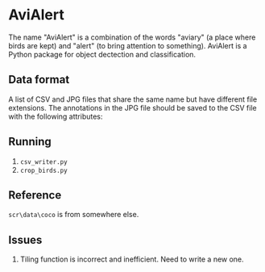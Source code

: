 # AviAlert

The name "AviAlert" is a combination of the words "aviary" (a place where birds are kept) and "alert" (to bring attention to something). AviAlert is a Python package for object dectection and classification.

## Data format

A list of CSV and JPG files that share the same name but have different file extensions. The annotations in the JPG file should be saved to the CSV file with the following attributes:



## Running

1. `csv_writer.py`
2. `crop_birds.py`

## Reference

`scr\data\coco` is from somewhere else.

## Issues

1. Tiling function is incorrect and inefficient. Need to write a new one.
